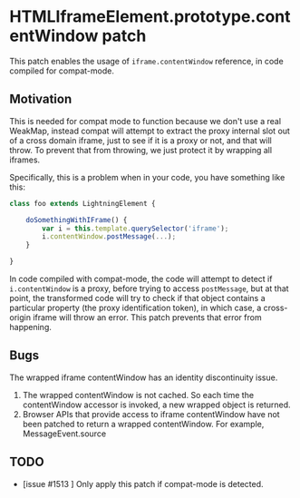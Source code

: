 # HTMLIframeElement.prototype.contentWindow patch

This patch enables the usage of `iframe.contentWindow` reference, in code compiled for compat-mode.

## Motivation

This is needed for compat mode to function because we don't use a real WeakMap,
instead compat will attempt to extract the proxy internal slot out of a cross
domain iframe, just to see if it is a proxy or not, and that will throw. To prevent
that from throwing, we just protect it by wrapping all iframes.

Specifically, this is a problem when in your code, you have something like this:

```js
class foo extends LightningElement {

    doSomethingWithIFrame() {
        var i = this.template.querySelector('iframe');
        i.contentWindow.postMessage(...);
    }

}
```

In code compiled with compat-mode, the code will attempt to detect if `i.contentWindow` is a proxy, before trying to access `postMessage`, but at that point, the transformed code will try to check if that object contains a particular property (the proxy identification token), in which case, a cross-origin iframe will throw an error. This patch prevents that error from happening.

## Bugs

The wrapped iframe contentWindow has an identity discontinuity issue.

1. The wrapped contentWindow is not cached. So each time the contentWindow accessor is invoked, a new wrapped object is returned.
2. Browser APIs that provide access to iframe contentWindow have not been patched to return a wrapped contentWindow. For example, MessageEvent.source

## TODO

-   [issue #1513 ] Only apply this patch if compat-mode is detected.
